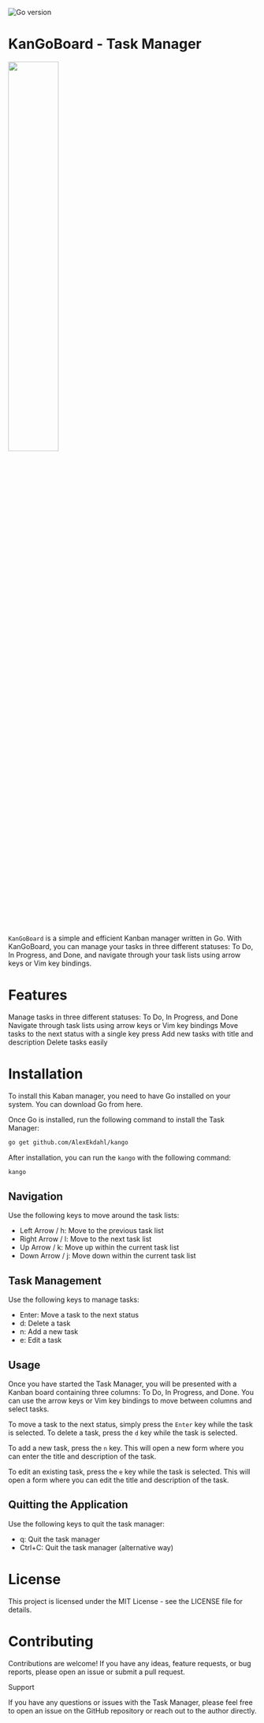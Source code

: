 ![Go version](https://img.shields.io/badge/Go-1.20-blue.svg)

# KanGoBoard - Task Manager
<p align="left">
  <img src="https://img.bigdaddylongleg.com/img/8d3d24e6543c46fdc0e0ed511d710a1b7fe183e0.png"  width="45%" />
</p>

`KanGoBoard` is a simple and efficient Kanban manager written in Go. With KanGoBoard, you can manage your tasks in three different statuses: To Do, In Progress, and Done, and navigate through your task lists using arrow keys or Vim key bindings.

# Features

Manage tasks in three different statuses: To Do, In Progress, and Done
Navigate through task lists using arrow keys or Vim key bindings
Move tasks to the next status with a single key press
Add new tasks with title and description
Delete tasks easily

# Installation

To install this Kaban manager, you need to have Go installed on your system. You can download Go from here.

Once Go is installed, run the following command to install the Task Manager:

```sh
go get github.com/AlexEkdahl/kango
```

After installation, you can run the `kango` with the following command:

```sh
kango
```

## Navigation

Use the following keys to move around the task lists:

- Left Arrow / h: Move to the previous task list
- Right Arrow / l: Move to the next task list
- Up Arrow / k: Move up within the current task list
- Down Arrow / j: Move down within the current task list

## Task Management

Use the following keys to manage tasks:

- Enter: Move a task to the next status
- d: Delete a task
- n: Add a new task
- e: Edit a task

## Usage

Once you have started the Task Manager, you will be presented with a Kanban board containing three columns: To Do, In Progress, and Done. You can use the arrow keys or Vim key bindings to move between columns and select tasks.

To move a task to the next status, simply press the `Enter` key while the task is selected. To delete a task, press the `d` key while the task is selected.

To add a new task, press the `n` key. This will open a new form where you can enter the title and description of the task.

To edit an existing task, press the `e` key while the task is selected. This will open a form where you can edit the title and description of the task.

## Quitting the Application

Use the following keys to quit the task manager:

- q: Quit the task manager
- Ctrl+C: Quit the task manager (alternative way)

# License

This project is licensed under the MIT License - see the LICENSE file for details.

# Contributing

Contributions are welcome! If you have any ideas, feature requests, or bug reports, please open an issue or submit a pull request.


Support

If you have any questions or issues with the Task Manager, please feel free to open an issue on the GitHub repository or reach out to the author directly.

